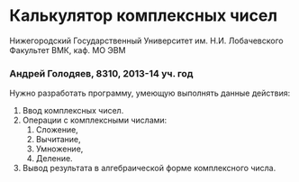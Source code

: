 ﻿# Калькулятор комплексных чисел

Нижегородский Государственный Университет им. Н.И. Лобачевского  
Факультет ВМК, каф. МО ЭВМ

### Андрей Голодяев, 8310, 2013-14 уч. год

Нужно разработать программу, умеющую выполнять данные действия:

 1. Ввод комплексных чисел.
 2. Операции с комплексными числами:
    1. Сложение,
    2. Вычитание,
    3. Умножение,
    4. Деление.
 3. Вывод результата в алгебраической форме комплексного числа.
